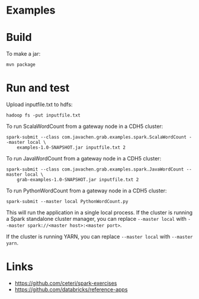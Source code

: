 Examples
==============

# Build

To make a jar:

```
mvn package
```

# Run and test

Upload inputfile.txt to hdfs:

```
hadoop fs -put inputfile.txt
```

To run ScalaWordCount from a gateway node in a CDH5 cluster:

```
spark-submit --class com.javachen.grab.examples.spark.ScalaWordCount --master local \
    examples-1.0-SNAPSHOT.jar inputfile.txt 2
```

To run JavaWordCount from a gateway node in a CDH5 cluster:

```
spark-submit --class com.javachen.grab.examples.spark.JavaWordCount --master local \
    grab-examples-1.0-SNAPSHOT.jar inputfile.txt 2
```

To run PythonWordCount from a gateway node in a CDH5 cluster:

```
spark-submit --master local PythonWordCount.py
```

This will run the application in a single local process.  If the cluster is running a Spark standalone cluster manager, you can replace `--master local` with `--master spark://<master host>:<master port>`.

If the cluster is running YARN, you can replace `--master local` with `--master yarn`.

# Links

- https://github.com/ceteri/spark-exercises
- https://github.com/databricks/reference-apps
